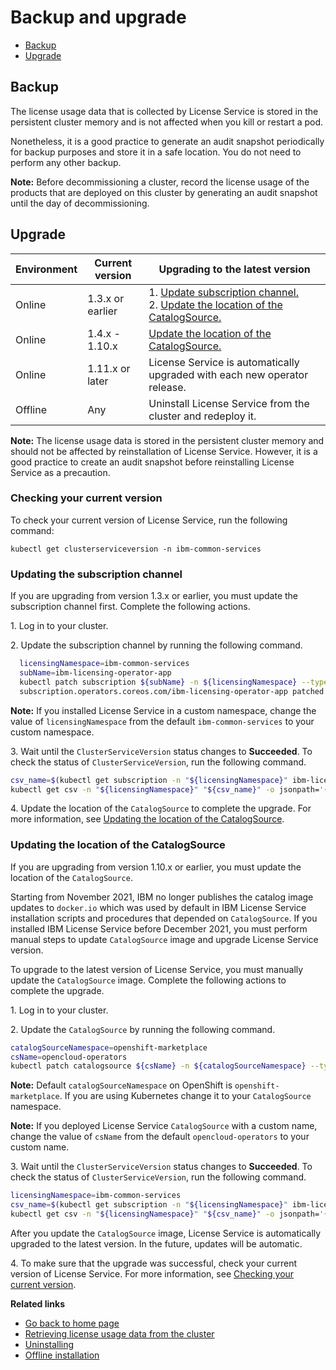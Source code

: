 # Backup and upgrade

* [Backup](#backup)
* [Upgrade](#upgrade)

## Backup

The license usage data that is collected by License Service is stored in the persistent cluster memory and is not affected when you kill or restart a pod.

Nonetheless, it is a good practice to generate an audit snapshot periodically for backup purposes and store it in a safe location. You do not need to perform any other backup.

**Note:** Before decommissioning a cluster, record the license usage of the products that are deployed on this cluster by generating an audit snapshot until the day of decommissioning.

## Upgrade

|Environment |Current version|Upgrading to the latest version|
|---|---|---|
| Online| 1.3.x or earlier |1. [Update subscription channel.](#updating-the-subscription-channel)<br> 2. [Update the location of the CatalogSource.](#updating-the-location-of-the-catalogsource)|
| Online| 1.4.x - 1.10.x |[Update the location of the CatalogSource.](#updating-the-location-of-the-catalogsource)|
| Online| 1.11.x or later| License Service is automatically upgraded with each new operator release.|
| Offline| Any | Uninstall License Service from the cluster and redeploy it.|

**Note:** The license usage data is stored in the persistent cluster memory and should not be affected by reinstallation of License Service. However, it is a good practice to create an audit snapshot before reinstalling License Service as a precaution.

### Checking your current version

To check your current version of License Service, run the following command:

```console
kubectl get clusterserviceversion -n ibm-common-services
```

### Updating the subscription channel

If you are upgrading from version 1.3.x or earlier, you must update the subscription channel first. Complete the following actions.

1\. Log in to your cluster.

2\. Update the subscription channel by running the following command.

```bash
  licensingNamespace=ibm-common-services
  subName=ibm-licensing-operator-app
  kubectl patch subscription ${subName} -n ${licensingNamespace} --type=merge -p '{"spec": {"channel":"v3"}}'
  subscription.operators.coreos.com/ibm-licensing-operator-app patched
```

   **Note:** If you installed License Service in a custom namespace, change the value of `licensingNamespace` from the default `ibm-common-services` to your custom namespace.

3\. Wait until the `ClusterServiceVersion` status changes to **Succeeded**. To check the status of `ClusterServiceVersion`, run the following command.

```bash
csv_name=$(kubectl get subscription -n "${licensingNamespace}" ibm-licensing-operator-app -o jsonpath='{.status.currentCSV}')
kubectl get csv -n "${licensingNamespace}" "${csv_name}" -o jsonpath='{.status.phase}'
```

4\. Update the location of the `CatalogSource` to complete the upgrade. For more information, see [Updating the location of the CatalogSource](#updating-the-location-of-the-catalogsource).

### Updating the location of the CatalogSource

If you are upgrading from version 1.10.x or earlier, you must update the location of the `CatalogSource`.

Starting from November 2021, IBM no longer publishes the catalog image updates to `docker.io` which was used by default in IBM License Service installation scripts and procedures that depended on `CatalogSource`.
If you installed IBM License Service before December 2021, you must perform manual steps to update `CatalogSource` image and upgrade License Service version.

To upgrade to the latest version of License Service, you must manually update the `CatalogSource` image. Complete the following actions to complete the upgrade.

1\. Log in to your cluster.

2\. Update the `CatalogSource` by running the following command.

```bash
catalogSourceNamespace=openshift-marketplace
csName=opencloud-operators
kubectl patch catalogsource ${csName} -n ${catalogSourceNamespace} --type=merge -p '{"spec": {"image":"icr.io/cpopen/ibm-operator-catalog"}}'
```

   **Note:** Default `catalogSourceNamespace` on OpenShift is `openshift-marketplace`. If you are using Kubernetes change it to your `CatalogSource` namespace.

   **Note:** If you deployed License Service `CatalogSource` with a custom name, change the value of `csName` from the default `opencloud-operators` to your custom name.

3\. Wait until the `ClusterServiceVersion` status changes to **Succeeded**. To check the status of `ClusterServiceVersion`, run the following command.

```bash
licensingNamespace=ibm-common-services
csv_name=$(kubectl get subscription -n "${licensingNamespace}" ibm-licensing-operator-app -o jsonpath='{.status.currentCSV}')
kubectl get csv -n "${licensingNamespace}" "${csv_name}" -o jsonpath='{.status.phase}'
```

After you update the `CatalogSource` image, License Service is automatically upgraded to the latest version. In the future, updates will be automatic.

4\. To make sure that the upgrade was successful, check your current version of License Service. For more information, see [Checking your current version](#checking-your-current-version).

<b>Related links</b>

* [Go back to home page](../License_Service_main.md#documentation)
* [Retrieving license usage data from the cluster](Retrieving_data.md)
* [Uninstalling](Uninstalling.md)
* [Offline installation](Install_offline.md)
